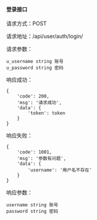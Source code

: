 #### 登录接口

请求方式：POST

请求地址：/api/user/auth/login/

请求参数：
    
    u_username string 账号
    u_password string 密码

响应成功：

    {
        'code': 200,
        'msg': '请求成功',
        'data': {
            'token': token
        }
    }

响应失败：

    {
        'code': 1001,
        'msg': '参数有问题',
        'data': {
            'username': '用户名不存在'
        }
    }

响应参数：

    username string 账号
    password string 密码